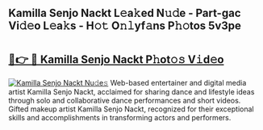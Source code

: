 ## Kamilla Senjo Nackt L𝚎a𝚔ed N𝚞𝚍e - Part-gac Vi𝚍𝚎o L𝚎a𝚔s - H𝚘𝚝 O𝚗𝚕yf𝚊ns P𝚑𝚘tos 5v3pe

# <h2><a href="http://kfafjj.oniu.top/?m=Kamilla+Senjo+Nackt">🔗👉 🔴 Kamilla Senjo Nackt P𝚑ot𝚘𝚜 V𝚒d𝚎o</a></h2>

[![Kamilla Senjo Nackt Nu𝚍e𝚜](https://i.imgur.com/0qMVB7G.gif)](http://kfafjj.oniu.top/?m=Kamilla+Senjo+Nackt)
Web-based entertainer and digital media artist Kamilla Senjo Nackt, acclaimed for sharing dance and lifestyle ideas through solo and collaborative dance performances and short videos. Gifted makeup artist Kamilla Senjo Nackt, recognized for their exceptional skills and accomplishments in transforming actors and performers.  
